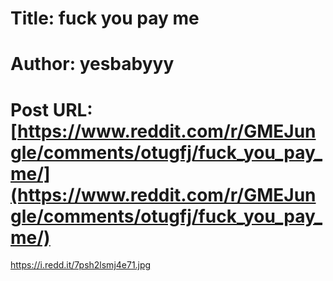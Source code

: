# Title: fuck you pay me
# Author: yesbabyyy
# Post URL: [https://www.reddit.com/r/GMEJungle/comments/otugfj/fuck_you_pay_me/](https://www.reddit.com/r/GMEJungle/comments/otugfj/fuck_you_pay_me/)


https://i.redd.it/7psh2lsmj4e71.jpg